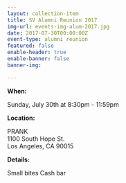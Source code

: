 ```yaml
---
layout: collection-item
title: SV Alumni Reunion 2017
img-url: events-img-alum-2017.jpg
date: 2017-07-30T00:00:00Z
event-type: alumni reunion
featured: false
enable-header: true
enable-banner: false
banner-img: 

---
```

**When:**

Sunday, July 30th at 8:30pm - 11:59pm

**Location:** 

PRANK  
1100 South Hope St.  
Los Angeles, CA 90015

**Details:**

Small bites 
Cash bar